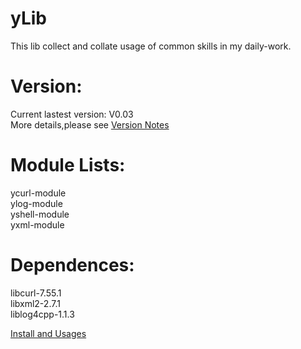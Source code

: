 yLib
==========
This lib collect and collate usage of common skills in my daily-work.

Version:
==========
Current lastest version: V0.03<br> 
More details,please see [Version Notes](VersionNotes.md)

Module Lists:
==========
ycurl-module<br> 
ylog-module<br> 
yshell-module<br> 
yxml-module<br> 

Dependences:
==========
libcurl-7.55.1<br> 
libxml2-2.7.1<br> 
liblog4cpp-1.1.3<br> 


[Install and Usages](InstallAndUsages.md)<br> 